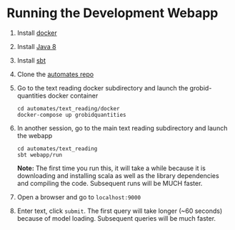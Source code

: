 # Running the Development Webapp

1. Install [docker](https://docs.docker.com/install/)

2. Install [Java 8](https://www.oracle.com/technetwork/java/javase/downloads/jdk8-downloads-2133151.html)

3. Install [sbt](https://www.scala-sbt.org/release/docs/Setup.html)

4. Clone the [automates repo](https://github.com/ml4ai/automates)

5. Go to the text reading docker subdirectory and launch the grobid-quantities docker container

   ```
   cd automates/text_reading/docker
   docker-compose up grobidquantities
   ```

6. In another session, go to the main text reading subdirectory and launch the webapp
    ```
    cd automates/text_reading
    sbt webapp/run
    ```

    **Note:** The first time you run this, it will take a while because it is downloading and installing scala as well as the library dependencies and compiling the code.  Subsequent runs will be MUCH faster. 

7. Open a browser and go to `localhost:9000`

8. Enter text, click `submit`.  The first query will take longer (~60 seconds) because of model loading.  Subsequent queries will be much faster.

